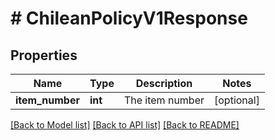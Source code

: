 # # ChileanPolicyV1Response

## Properties

Name | Type | Description | Notes
------------ | ------------- | ------------- | -------------
**item_number** | **int** | The item number | [optional]

[[Back to Model list]](../../README.md#models) [[Back to API list]](../../README.md#endpoints) [[Back to README]](../../README.md)
